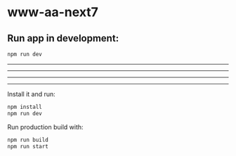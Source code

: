 
# www-aa-next7

## Run app in development:

```bash
npm run dev
```


---
---
---
---


Install it and run:

```bash
npm install
npm run dev
```

Run production build with:

```bash
npm run build
npm run start
```